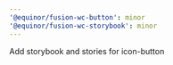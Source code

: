 ```yaml
---
'@equinor/fusion-wc-button': minor
'@equinor/fusion-wc-storybook': minor
---
```


Add storybook and stories for icon-button
